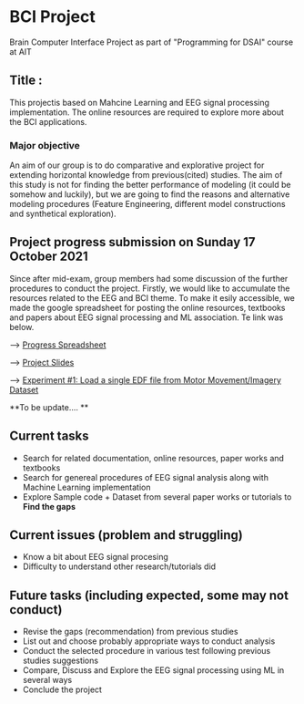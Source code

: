 # BCI Project
Brain Computer Interface Project as part of "Programming for DSAI" course at AIT

## Title : <To be filled>

This projectis based on Mahcine Learning and EEG signal processing implementation. The online resources are required to explore more about the BCI applications. 

### Major objective
An aim of our group is to do comparative and explorative project for extending horizontal knowledge from previous(cited) studies. The aim of this study is not for finding the better performance of modeling (it could be somehow and luckily), but we are going to find the reasons and alternative modeling procedures (Feature Engineering, different model constructions and synthetical exploration).    

## Project progress submission on Sunday 17 October 2021

Since after mid-exam, group members had some discussion of the further procedures to conduct the project. Firstly, we would like to accumulate the resources related to the EEG and BCI theme. To make it esily accessible, we made the google spreadsheet for posting the online resources, textbooks and papers about EEG signal processing and ML association. Te link was below.

<p>--> <a href="https://docs.google.com/spreadsheets/d/1-KQw9Vnvt7zA8GI1qACvUyUk9ErQrjMxxLvYnwLkbng/edit">Progress Spreadsheet</a></p>
<p>--> <a href="https://docs.google.com/presentation/d/1onvEbYd8m2fhh_VmNWWfOw9wzkQQEcACitAkmXtwp90/edit?usp=sharing">Project Slides</a></p>
<p>--> <a href="https://github.com/omerfbhatti/BCI-Project/blob/main/Experiments/exp%231_load_eeg_data.ipynb">Experiment #1: Load a single EDF file from Motor Movement/Imagery Dataset</a></p>

  **To be update.... **
  
## Current tasks
  - Search for related documentation, online resources, paper works and textbooks
  - Search for genereal procedures of EEG signal analysis along with Machine Learning implementation
  - Explore Sample code + Dataset from several paper works or tutorials to **Find the gaps**

## Current issues (problem and struggling)
 - Know a bit about EEG signal procesing
 - Difficulty to understand other research/tutorials did
 
## Future tasks (including expected, some may not conduct)
  - Revise the gaps (recommendation) from previous studies
  - List out and choose probably appropriate ways to conduct analysis
  - Conduct the selected procedure in various test following previous studies suggestions
  - Compare, Discuss and Explore the EEG signal processing using ML in several ways
  - Conclude the project

 
